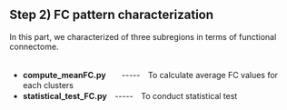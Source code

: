 ## Step 2) FC pattern characterization ##
In this part, we characterized of three subregions in terms of functional connectome.<br /><br />

- **compute_meanFC.py**　　-----　To calculate average FC values for each clusters<br />
- **statistical_test_FC.py**　-----　To conduct statistical test<br /><br />
